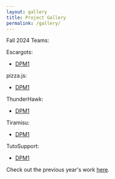 ```yaml
---
layout: gallery
title: Project Gallery
permalink: /gallery/
---
```


Fall 2024 Teams:

Escargots:
* [DPM1](/DPM/escargots/DPM1/DPM1.md)

pizza.js:
* [DPM1](/DPM/pizzajs/DPM1/DPM1.md)

ThunderHawk:
* [DPM1](/DPM/thunderhawk/DPM1/DPM1.md)

Tiramisu:
* [DPM1](/DPM/tiramisu/DPM1/DPM1.md)

TutoSupport:
* [DPM1](/DPM/tutosupport/DPM1/DPM1.md)



Check out the previous year's work [here](https://social.kixlab.org/projects).

